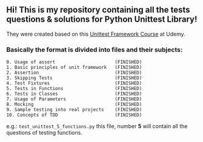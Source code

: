 ## Hi! This is my repository containing all the tests questions & solutions for Python Unittest Library!

They were created based on this [Unittest Framework Course](https://www.udemy.com/course/unit-testing-python-unittest-framework/) at Udemy.

### Basically the format is divided into files and their subjects:

    0. Usage of assert                      (FINISHED)
    1. Basic principles of unit framework   (FINISHED)
    2. Assertion                            (FINISHED)
    3. Skipping Tests                       (FINISHED)
    4. Test Fixtures                        (FINISHED)
    5. Tests in Functions                   (FINISHED)
    6. Tests in Classes                     (FINISHED)
    7. Usage of Parameters                  (FINISHED)
    8. Mocking                              (FINISHED)
    9. Sample testing into real projects    (FINISHED)
    10. Concepts of TDD                     (FINISHED)
    
e.g.:
`test_unittest_5_functions.py` this file, number **5** will contain all the questions of testing functions.